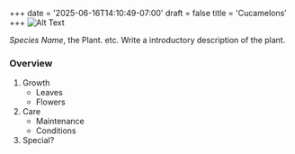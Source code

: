 +++
date = '2025-06-16T14:10:49-07:00'
draft = false
title = 'Cucamelons'
+++
![Alt Text](template.jpeg)

*Species Name*, the Plant. etc. Write a introductory description of the plant.

### Overview
1. Growth
    - Leaves
    - Flowers
2. Care
    - Maintenance 
    - Conditions 
3. Special?